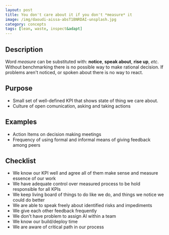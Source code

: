 ```yaml
---
layout: post
title: You don't care about it if you don't *measure* it
image: /img/daoudi-aissa-absT1BNRDAI-unsplash.jpg
category: concepts
tags: [lean, waste, inspect&adapt]
---
```

## Description

Word *measure* can be substituted with: **notice**, **speak about**, **rise up**, *etc*.
Without benchmarking there is no possible way to make rational decision.
If problems aren't noticed, or spoken about there is no way to react.

## Purpose

* Small set of well-defined KPI that shows state of thing we care about.
* Culture of open comunication, asking and taking actions

## Examples

* Action Items on decision making meetings
* Frequency of using formal and informal means of giving feedback among peers

## Checklist

* We know our KPI well and agree all of them make sense and measure essence of our work
* We have adequate control over measured process to be hold responsible for all KPIs
* We keep living board of things to do like we do, and things we notice we could do better
* We are able to speak freely about identified risks and impediments
* We give each other feedback frequently
* We don't have problem to assign AI within a team
* We know our build/deploy time
* We are aware of critical path in our process
